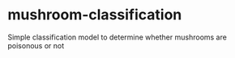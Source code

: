 # mushroom-classification
Simple classification model to determine whether mushrooms are poisonous or not
